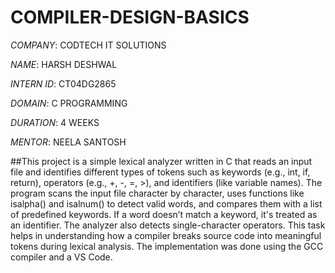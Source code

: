 # COMPILER-DESIGN-BASICS

*COMPANY*: CODTECH IT SOLUTIONS

*NAME*: HARSH DESHWAL

*INTERN ID*: CT04DG2865

*DOMAIN*: C PROGRAMMING

*DURATION*: 4 WEEKS

*MENTOR*: NEELA SANTOSH

##This project is a simple lexical analyzer written in C that reads an input file and identifies different types of tokens such as keywords (e.g., int, if, return), operators (e.g., +, -, =, >), and identifiers (like variable names). The program scans the input file character by character, uses functions like isalpha() and isalnum() to detect valid words, and compares them with a list of predefined keywords. If a word doesn’t match a keyword, it's treated as an identifier. The analyzer also detects single-character operators. This task helps in understanding how a compiler breaks source code into meaningful tokens during lexical analysis. The implementation was done using the GCC compiler and a VS Code.




